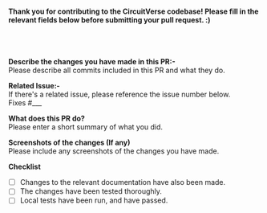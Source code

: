 #### Thank you for contributing to the CircuitVerse codebase! Please fill in the relevant fields below before submitting your pull request. :) ####

<br> <br>

**Describe the changes you have made in this PR:-**<br> 
Please describe all commits included in this PR and what they do.

**Related Issue:-**<br>
If there's a related issue, please reference the issue number below.<br>
Fixes #___

**What does this PR do?**<br>
Please enter a short summary of what you did.

**Screenshots of the changes (If any)**<br>
Please include any screenshots of the changes you have made.

**Checklist**
- [ ] Changes to the relevant documentation have also been made.
- [ ] The changes have been tested thoroughly.
- [ ] Local tests have been run, and have passed.
